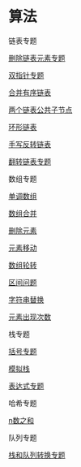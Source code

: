 # 算法

链表专题

[删除链表元素专题](链表/删除链表元素专题.md)

[双指针专题](链表/双指针专题.md)

[合并有序链表](链表/合并有序链表.md)

[两个链表公共子节点](链表/两个链表公共子节点.md)

[环形链表](链表/链表中环的问题.md)

[手写反转链表](链表/手写反转链表.md)

[翻转链表专题](链表/反转链表专题.md)



数组专题

[单调数组](数组/单调数组.md)

[数组合并](数组/数组合并.md)

[删除元素](数组/删除元素专题.md)

[元素移动](数组/元素移动专题.md)

[数组轮转](数组/数组轮转.md)

[区间问题](数组/区间问题.md)

[字符串替换](数组/字符串替换.md)

[元素出现次数](数组/元素出现次数专题.md)


栈专题

[括号专题](栈/括号专题.md)

[模拟栈](栈/模拟栈.md)

[表达式专题](栈/表达式专题.md)



哈希专题

[n数之和](哈希/n数之和专题.md)


队列专题

[栈和队列转换专题](队列/栈和队列转换专题.md)
